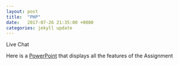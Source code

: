 ```yaml
---
layout: post
title:  "PHP"
date:   2017-07-26 21:35:00 +0000
categories: jekyll update
---
```

Live Chat

Here is a [PowerPoint][ppt] that displays all the features of the Assignment

[ppt]: /PHP/live-chat.pptx
[git-php]: https://github.com/ism0080/PHP-live-chat